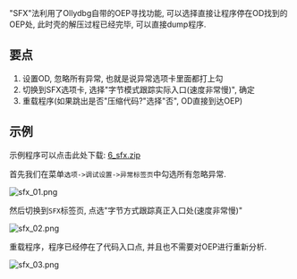 "SFX"法利用了Ollydbg自带的OEP寻找功能, 可以选择直接让程序停在OD找到的OEP处, 此时壳的解压过程已经完毕, 可以直接dump程序.

## 要点

1. 设置OD, 忽略所有异常, 也就是说异常选项卡里面都打上勾
2. 切换到SFX选项卡, 选择"字节模式跟踪实际入口(速度非常慢)", 确定
3. 重载程序(如果跳出是否"压缩代码?"选择"否", OD直接到达OEP)

## 示例

示例程序可以点击此处下载: [6_sfx.zip](/reverse/unpack/example/6_sfx.zip)

首先我们在菜单`选项->调试设置->异常标签页`中勾选所有忽略异常.

![sfx_01.png](/reverse/unpack/figure/sfx_01.png)

然后切换到`SFX`标签页, 点选"字节方式跟踪真正入口处(速度非常慢)"

![sfx_02.png](/reverse/unpack/figure/sfx_02.png)

重载程序，程序已经停在了代码入口点, 并且也不需要对OEP进行重新分析.

![sfx_03.png](/reverse/unpack/figure/sfx_03.png)
